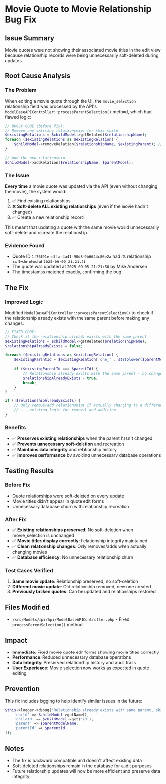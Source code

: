# Movie Quote to Movie Relationship Bug Fix

## Issue Summary
Movie quotes were not showing their associated movie titles in the edit view because relationship records were being unnecessarily soft-deleted during updates.

## Root Cause Analysis

### **The Problem**
When editing a movie quote through the UI, the `movie_selection` relationship field was processed by the API's `ModelBaseAPIController::processParentSelection()` method, which had flawed logic:

```php
// BUGGY CODE (before fix):
// Remove any existing relationships for this child
$existingRelations = $childModel->getRelated($relationshipName);
foreach ($existingRelations as $existingRelation) {
    $childModel->removeRelation($relationshipName, $existingParent); // ❌ ALWAYS soft-deletes!
}

// Add the new relationship
$childModel->addRelation($relationshipName, $parentModel);
```

### **The Issue**
**Every time** a movie quote was updated via the API (even without changing the movie), the system would:

1. ✅ Find existing relationships
2. ❌ **Soft-delete ALL existing relationships** (even if the movie hadn't changed)
3. ✅ Create a new relationship record

This meant that updating a quote with the same movie would unnecessarily soft-delete and recreate the relationship.

### **Evidence Found**
- Quote ID `1f76191e-dffa-4a41-90d8-9b6644c86e2a` had its relationship soft-deleted at `2025-09-05 21:21:51` 
- The quote was updated at `2025-09-05 21:21:50` by Mike Andersen
- The timestamps matched exactly, confirming the bug

## The Fix

### **Improved Logic**
Modified `ModelBaseAPIController::processParentSelection()` to check if the relationship already exists with the same parent before making any changes:

```php
// FIXED CODE:
// Check if the relationship already exists with the same parent
$existingRelations = $childModel->getRelated($relationshipName);
$relationshipAlreadyExists = false;

foreach ($existingRelations as $existingRelation) {
    $existingParentId = $existingRelation['one_' . strtolower($parentModelName) . '_id'];
    
    if ($existingParentId === $parentId) {
        // Relationship already exists with the same parent - no changes needed
        $relationshipAlreadyExists = true;
        break;
    }
}

if (!$relationshipAlreadyExists) {
    // Only remove/add relationships if actually changing to a different parent
    // ... existing logic for removal and addition
}
```

### **Benefits**
- ✅ **Preserves existing relationships** when the parent hasn't changed
- ✅ **Prevents unnecessary soft-deletion** and recreation
- ✅ **Maintains data integrity** and relationship history
- ✅ **Improves performance** by avoiding unnecessary database operations

## Testing Results

### **Before Fix**
- Quote relationships were soft-deleted on every update
- Movie titles didn't appear in quote edit forms
- Unnecessary database churn with relationship recreation

### **After Fix**
- ✅ **Existing relationships preserved**: No soft-deletion when movie_selection is unchanged
- ✅ **Movie titles display correctly**: Relationship integrity maintained
- ✅ **Clean relationship changes**: Only removes/adds when actually changing movies
- ✅ **Database efficiency**: No unnecessary relationship churn

### **Test Cases Verified**
1. **Same movie update**: Relationship preserved, no soft-deletion
2. **Different movie update**: Old relationship removed, new one created
3. **Previously broken quotes**: Can be updated and relationships restored

## Files Modified
- `/src/Models/api/Api/ModelBaseAPIController.php` - Fixed `processParentSelection()` method

## Impact
- **Immediate**: Fixed movie quote edit forms showing movie titles correctly
- **Performance**: Reduced unnecessary database operations
- **Data Integrity**: Preserved relationship history and audit trails
- **User Experience**: Movie selection now works as expected in quote editing

## Prevention
This fix includes logging to help identify similar issues in the future:

```php
$this->logger->debug('Relationship already exists with same parent, skipping', [
    'child' => $childModel->getName(),
    'childId' => $childModel->get('id'),
    'parent' => $parentModelName,
    'parentId' => $parentId
]);
```

## Notes
- The fix is backward compatible and doesn't affect existing data
- Soft-deleted relationships remain in the database for audit purposes
- Future relationship updates will now be more efficient and preserve data integrity
